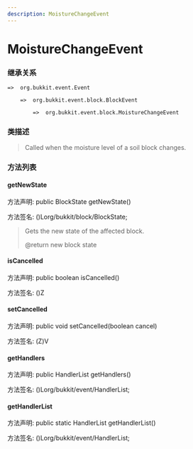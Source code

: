 ```yaml
---
description: MoistureChangeEvent
---
```


# MoistureChangeEvent

### 继承关系

    =>  org.bukkit.event.Event

        =>  org.bukkit.event.block.BlockEvent

            =>  org.bukkit.event.block.MoistureChangeEvent

### 类描述

> Called when the moisture level of a soil block changes.

### 方法列表

#### getNewState

方法声明: public BlockState getNewState()

方法签名: ()Lorg/bukkit/block/BlockState;

> Gets the new state of the affected block.
>
> @return new block state

#### isCancelled

方法声明: public boolean isCancelled()

方法签名: ()Z

#### setCancelled

方法声明: public void setCancelled(boolean cancel)

方法签名: (Z)V

#### getHandlers

方法声明: public HandlerList getHandlers()

方法签名: ()Lorg/bukkit/event/HandlerList;

#### getHandlerList

方法声明: public static HandlerList getHandlerList()

方法签名: ()Lorg/bukkit/event/HandlerList;